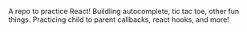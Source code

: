 A repo to practice React! Buildling autocomplete, tic tac toe, other fun things.
Practicing child to parent callbacks, react hooks, and more!
